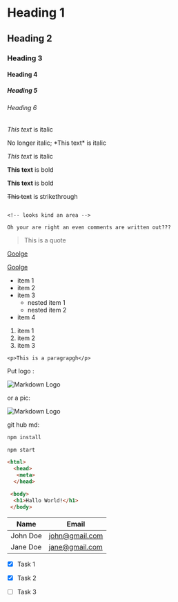 <!-- Heading -->

# Heading 1

## Heading 2

### Heading 3

#### Heading 4

##### Heading 5

###### Heading 6

<!-- Italics -->

*This text* is italic

No longer italic; 
\*This text* is italic

<!-- or use underscores-->

_This text_ is italic

<!-- strong -->

**This text** is bold

__This text__ is bold

<!-- strikethrough -->

~~This text~~ is strikethrough

<!-- horizontal rule -->

~~~

<!-- looks kind an area -->

Oh your are right an even comments are written out???

~~~

<!-- blockquote 
borderline + diffrent f-color-->

> This is a quote

<!-- links -->
[Goolge](xxxx)
<!-- showing title -->
[Goolge](xxxx "look it up")

<!-- ul -->
* item 1
* item 2
* item 3
  * nested item 1
  * nested item 2
* item 4

<!-- ol -->

1. item 1
2. item 2
3. item 3 

<!-- inline code block (also den Accent Graf benutzen)-->

`<p>This is a paragrapgh</p>`

Put logo :
<!-- images -->
![Markdown Logo](https://markdown-here.com/img/icon256.png)

or a pic:

![Markdown Logo](https://www.funkymorning.com/wp-content/uploads/2022/03/Dog-Wishing-Good-Morning-Image-to-You.jpg)


<!-- github markdown -->


<!-- code blocks -->
git hub md:
```bash
npm install

npm start
```

```html
<html>
  <head>
   <meta>
  </head>

 <body>
  <h1>Hallo World!</h1>
 </body>
```
<!-- tables -->
| Name     | Email          |
| -------- | -------------- |
| John Doe | john@gmail.com |
| Jane Doe | jane@gmail.com |

<!-- task list -->

* [x] Task 1
* [x] Task 2
* [ ] Task 3









